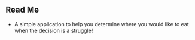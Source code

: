 ## Read Me ##
- A simple application to help you determine where you would like to eat when the decision is a struggle!
